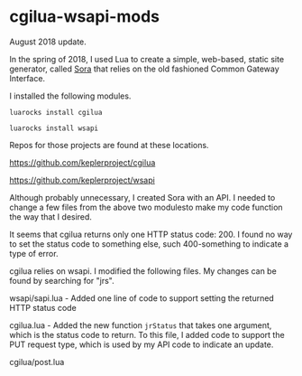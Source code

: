 # cgilua-wsapi-mods


August 2018 update.

In the spring of 2018, I used Lua to create a simple, web-based, static site generator, called [Sora](https://github.com/jrsawvel/Sora) that relies on the old fashioned Common Gateway Interface.

I installed the following modules.

`luarocks install cgilua`

`luarocks install wsapi`

Repos for those projects are found at these locations.

<https://github.com/keplerproject/cgilua>

<https://github.com/keplerproject/wsapi>

Although probably unnecessary, I created Sora with an API. I needed to change a few files from the above two modulesto make my code function the way that I desired.

It seems that cgilua returns only one HTTP status code: 200. I found no way to set the status code to something else, such 400-something to indicate a type of error.

cgilua relies on wsapi. I modified the following files. My changes can be found by searching for "jrs".

wsapi/sapi.lua - Added one line of code to support setting the returned HTTP status code

cgilua.lua - Added the new function `jrStatus` that takes one argument, which is the status code to return. To this file, I added code to support the PUT request type, which is used by my API code to indicate an update.

cgilua/post.lua




